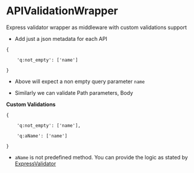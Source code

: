 # APIValidationWrapper
Express validator wrapper as middleware with custom validations support

   - Add just a json metadata for each API 
   
    {
		    
        'q:not_empty': ['name']
	 
    }
    
  - Above will expect a non empty query parameter `name`
  
  - Similarly we can validate Path parameters, Body
  
  
  
**Custom Validations**
  
    {
	 	    
        'q:not_empty': ['name'],
		    
        'q:aName': ['name']
	  
    }
    
  - `aName` is not predefined method. You can  provide the logic as stated by [ExpressValidator](https://express-validator.github.io/docs/custom-validators-sanitizers.html)

